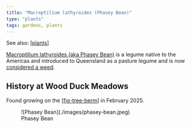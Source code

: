 ```yaml
---
title: "Macroptilium lathyroides (Phasey Bean)"
type: "plants"
tags: gardens, plants
---
```


See also: [[plants]]

[Macroptilium lathyroides (aka Phasey Bean)](https://en.wikipedia.org/wiki/Macroptilium_lathyroides) is a legume native to the Americas and introduced to Queensland as a pasture legume and is now [considered a weed](https://en.wikipedia.org/wiki/Macroptilium_lathyroides).

## History at Wood Duck Meadows

Found growing on the [[fig-tree-berm]] in February 2025.

<figure markdown>
![Phasey Bean](./images/phasey-bean.jpeg)
<figcaption>Phasey Bean</figcaption>
</figure>


[//begin]: # "Autogenerated link references for markdown compatibility"
[plants]: plants "Plants"
[fig-tree-berm]: ../fig-tree-berm "Fig tree berm"
[//end]: # "Autogenerated link references"